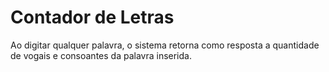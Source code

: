 # Contador de Letras

Ao digitar qualquer palavra, o sistema retorna como resposta a quantidade de vogais e consoantes da palavra inserida.

